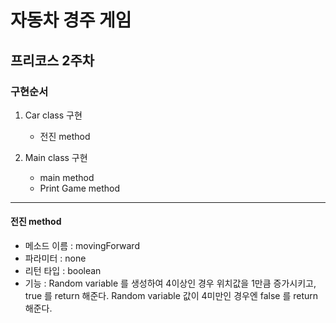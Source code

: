# 자동차 경주 게임
## 프리코스 2주차
### 구현순서
1. Car class 구현
    * 전진 method
    
2. Main class 구현
    * main method
    * Print Game method
------------------------------
#### 전진 method
* 메소드 이름 : movingForward
* 파라미터 : none
* 리턴 타입 : boolean
* 기능 : Random variable 를 생성하여 4이상인 경우 위치값을 1만큼 증가시키고,
 true 를 return 해준다. Random variable 값이 4미만인 경우엔 false 를 return 해준다.